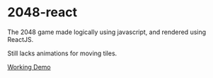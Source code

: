 # 2048-react

The 2048 game made logically using javascript, and rendered using ReactJS. 

Still lacks animations for moving tiles. 

[Working Demo](http://y788zhan.github.io/2048-react/)
